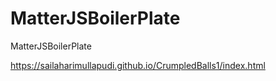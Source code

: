 # MatterJSBoilerPlate
MatterJSBoilerPlate

https://sailaharimullapudi.github.io/CrumpledBalls1/index.html
